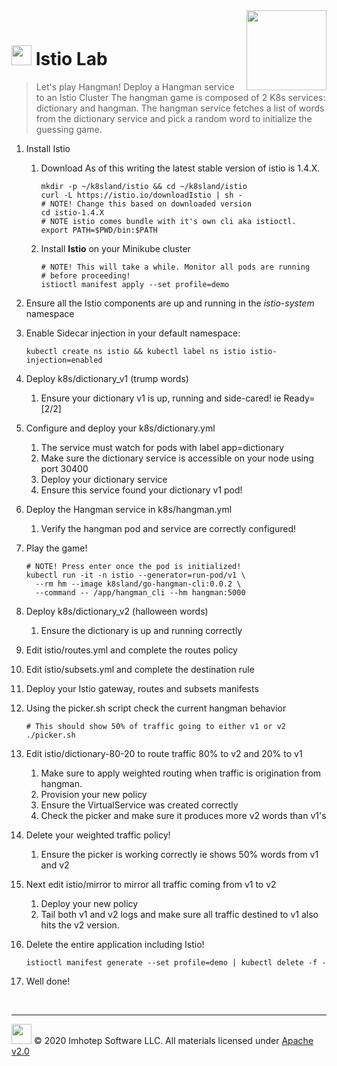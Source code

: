 <img src="../assets/k8sland.png" align="right" width="128" height="auto"/>

<br/>

# <img src="../assets/lab.png" width="32" height="auto"/> Istio Lab

> Let's play Hangman! Deploy a Hangman service to an Istio Cluster
> The hangman game is composed of 2 K8s services: dictionary and hangman. The hangman
> service fetches a list of words from the dictionary service and pick a random word to
> initialize the guessing game.

1. Install Istio

   1. Download
      As of this writing the latest stable version of istio is 1.4.X.

      ```shell
      mkdir -p ~/k8sland/istio && cd ~/k8sland/istio
      curl -L https://istio.io/downloadIstio | sh -
      # NOTE! Change this based on downloaded version
      cd istio-1.4.X
      # NOTE istio comes bundle with it's own cli aka istioctl.
      export PATH=$PWD/bin:$PATH
      ```

   2. Install **Istio** on your Minikube cluster

      ```shell
      # NOTE! This will take a while. Monitor all pods are running
      # before proceeding!
      istioctl manifest apply --set profile=demo
      ```

2. Ensure all the Istio components are up and running in the *istio-system* namespace
3. Enable Sidecar injection in your default namespace:

    ```shell
    kubectl create ns istio && kubectl label ns istio istio-injection=enabled
    ```

4. Deploy k8s/dictionary_v1 (trump words)
   1. Ensure your dictionary v1 is up, running and side-cared! ie Ready=[2/2]
5. Configure and deploy your k8s/dictionary.yml
   1. The service must watch for pods with label app=dictionary
   2. Make sure the dictionary service is accessible on your node using port 30400
   3. Deploy your dictionary service
   4. Ensure this service found your dictionary v1 pod!
6. Deploy the Hangman service in k8s/hangman.yml
   1. Verify the hangman pod and service are correctly configured!
7. Play the game!

    ```shell
    # NOTE! Press enter once the pod is initialized!
    kubectl run -it -n istio --generator=run-pod/v1 \
      --rm hm --image k8sland/go-hangman-cli:0.0.2 \
      --command -- /app/hangman_cli --hm hangman:5000
    ```

8. Deploy k8s/dictionary_v2 (halloween words)
   1. Ensure the dictionary is up and running correctly
9. Edit istio/routes.yml and complete the routes policy
10. Edit istio/subsets.yml and complete the destination rule
11. Deploy your Istio gateway, routes and subsets manifests
12. Using the picker.sh script check the current hangman behavior

    ```shell
    # This should show 50% of traffic going to either v1 or v2
    ./picker.sh
    ```

13. Edit istio/dictionary-80-20 to route traffic 80% to v2 and 20% to v1
    1. Make sure to apply weighted routing when traffic is origination from hangman.
    2. Provision your new policy
    3. Ensure the VirtualService was created correctly
    4. Check the picker and make sure it produces more v2 words than v1's
14. Delete your weighted traffic policy!
    1. Ensure the picker is working correctly ie shows 50% words from v1 and v2
15. Next edit istio/mirror to mirror all traffic coming from v1 to v2
    1. Deploy your new policy
    2. Tail both v1 and v2 logs and make sure all traffic destined to v1 also hits the v2 version.
16. Delete the entire application including Istio!

    ```shell
    istioctl manifest generate --set profile=demo | kubectl delete -f -
    ```

17. Well done!

<br/>

---
<img src="../assets/imhotep_logo.png" width="32" height="auto"/> © 2020 Imhotep Software LLC.
All materials licensed under [Apache v2.0](http://www.apache.org/licenses/LICENSE-2.0)
